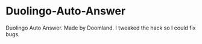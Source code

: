 # Duolingo-Auto-Answer
Duolingo Auto Answer. Made by Doomland. I tweaked the hack so I could fix bugs.
